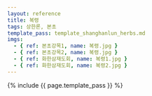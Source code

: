 ```yaml
---
layout: reference
title: 복령
tags: 상한론, 본초
template_pass: template_shanghanlun_herbs.md
imgs:
  - { ref: 본초강목1, name: 복령.jpg }
  - { ref: 본초강목2, name: 복령.jpg }
  - { ref: 화한삼재도회, name: 복령1.jpg }
  - { ref: 화한삼재도회, name: 복령2.jpg }
---
```


{% include {{ page.template_pass }} %}
